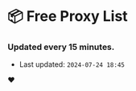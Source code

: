 # :package: Free Proxy List
### Updated every 15 minutes.

- Last updated: `2024-07-24 18:45`

:heart:
